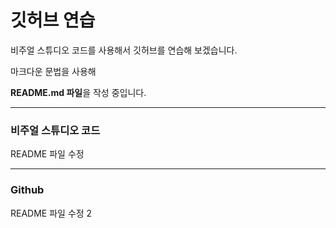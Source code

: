 # 깃허브 연습

비주얼 스튜디오 코드를 사용해서 깃허브를 연습해 보겠습니다.

마크다운 문법을 사용해

**README.md 파일**을 작성 중입니다.

----------------------------------------

### 비주얼 스튜디오 코드

README 파일 수정

---------------------------------

### Github

README 파일 수정 2
